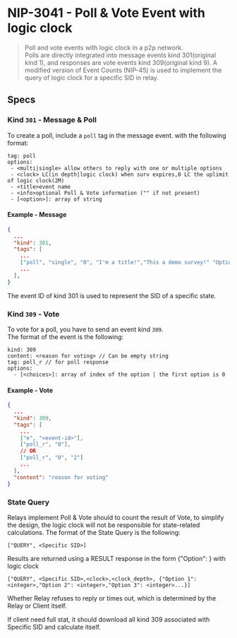 # NIP-3041 - Poll & Vote Event with logic clock

> Poll and vote events with logic clock in a p2p network.\
> Polls are directly integrated into message events kind 301(original kind 1), and responses are vote events kind 309(original kind 9).
> A modified version of Event Counts (NIP-45) is used to implement the query of logic clock for a specific SID in relay.

## Specs

### Kind `301` - Message & Poll

To create a poll, include a `poll` tag in the message event. with the following format:

```text
tag: poll
options:
 - <multi|single> allow others to reply with one or multiple options
 - <clock> LC(in depth|logic clock) when surv expires,0 LC the uplimit of logic clock(2M)
 - <title>event name
 - <info>optional Poll & Vote information ("" if not present)
 - [<option>]: array of string
```

#### Example - Message

```json
{
  ...
  "kind": 301,
  "tags": [
    ...
    ["poll", "single", "0", "I'm a title!","This a demo survey!" "Option 1", "Option 2", "Option 3"],
    ...
  ],
}
```
The event ID of kind 301 is used to represent the SID of a specific state. 

### Kind `309` - Vote

To vote for a poll, you have to send an event kind `309`.\
The format of the event is the following:

```text
kind: 309
content: <reason for voting> // Can be empty string
tag: poll_r // for poll response
options:
  - [<choices>]: array of index of the option | the first option is 0
```

#### Example - Vote

```json
{
  ...
  "kind": 309,
  "tags": [
    ...
    ["e", "<event-id>"],
    ["poll_r", "0"],
    // OR
    ["poll_r", "0", "2"]
    ...
  ],
  "content": "reason for voting"
}
```

### State Query

Relays implement Poll & Vote should to count the result of Vote, to simplify the design, the logic clock will not be responsible for state-related calculations.
The format of the State Query is the following:

```text
["QUERY", <Specific SID>]
```

Results are returned using a RESULT response in the form {"Option": <integer>} with logic clock
```text
["QUERY", <Specific SID>,<clock>,<clock_depth>, {"Option 1": <integer>,"Option 2": <integer>,"Option 3": <integer>...}]
```
Whether Relay refuses to reply or times out, which is determined by the Relay or Client itself.

If client need full stat, it should download all kind 309 associated with Specific SID and calculate itself.